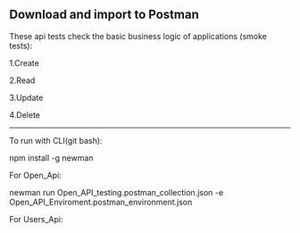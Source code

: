 Download and import to Postman
---
These api tests check the basic business logic of applications (smoke tests):

1.Create

2.Read

3.Update

4.Delete

---


To run with CLI(git bash):

npm install -g newman 

For Open_Api: 

newman run Open_API_testing.postman_collection.json -e Open_API_Enviroment.postman_environment.json

For Users_Api:
